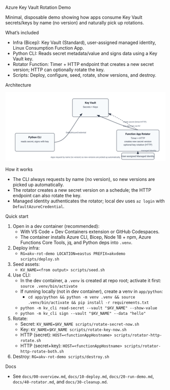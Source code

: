 Azure Key Vault Rotation Demo

Minimal, disposable demo showing how apps consume Key Vault secrets/keys by name (no version) and naturally pick up rotations.

What’s included
- Infra (Bicep): Key Vault (Standard), user-assigned managed identity, Linux Consumption Function App.
- Python CLI: Reads secret metadata/value and signs data using a Key Vault key.
- Rotator Function: Timer + HTTP endpoint that creates a new secret version; HTTP can optionally rotate the key.
- Scripts: Deploy, configure, seed, rotate, show versions, and destroy.

Architecture

<p align="center">
  <img src="docs/architecture.svg" alt="Architecture diagram: CLI and Rotator interacting with Key Vault via managed identity" width="820" />
</p>

How it works
- The CLI always requests by name (no version), so new versions are picked up automatically.
- The rotator creates a new secret version on a schedule; the HTTP endpoint can also rotate the key.
- Managed identity authenticates the rotator; local dev uses `az login` with `DefaultAzureCredential`.

Quick start
1) Open in a dev container (recommended):
   - With VS Code + Dev Containers extension or GitHub Codespaces.
   - The container installs Azure CLI, Bicep, Node 18 + npm, Azure Functions Core Tools, jq, and Python deps into `.venv`.
2) Deploy infra:
   - `RG=akv-rot-demo LOCATION=eastus PREFIX=akvdemo scripts/deploy.sh`
3) Seed assets:
   - `KV_NAME=<from output> scripts/seed.sh`
4) Use CLI:
   - In the dev container, a `.venv` is created at repo root; activate it first: `source .venv/bin/activate`
   - If running locally (not in dev container), create a venv in `app/python`:
     - `cd app/python && python -m venv .venv && source .venv/bin/activate && pip install -r requirements.txt`
   - `python -m kv_cli read-secret --vault "$KV_NAME" --show-value`
   - `python -m kv_cli sign --vault "$KV_NAME" --data "hello"`
5) Rotate:
   - Secret: `KV_NAME=$KV_NAME scripts/rotate-secret-now.sh`
   - Key: `KV_NAME=$KV_NAME scripts/rotate-key-now.sh`
   - HTTP (secret): `HOST=<functionAppHostname> scripts/rotator-http-rotate.sh`
   - HTTP (secret+key): `HOST=<functionAppHostname> scripts/rotator-http-rotate-both.sh`
6) Destroy: `RG=akv-rot-demo scripts/destroy.sh`

Docs
- See `docs/00-overview.md`, `docs/10-deploy.md`, `docs/20-run-demo.md`, `docs/40-rotator.md`, and `docs/30-cleanup.md`.
